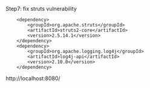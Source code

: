 Step7: fix struts vulnerability

		<dependency>
			<groupId>org.apache.struts</groupId>
			<artifactId>struts2-core</artifactId>
			<version>2.5.14.1</version>
		</dependency>
		<dependency>
			<groupId>org.apache.logging.log4j</groupId>
			<artifactId>log4j-api</artifactId>
			<version>2.10.0</version>
		</dependency>

http://localhost:8080/
